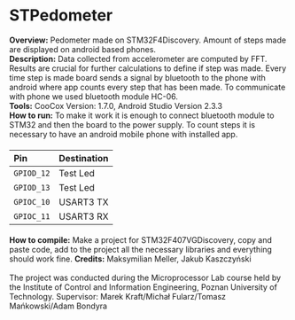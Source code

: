 ﻿# STPedometer
<B>Overview:</B> Pedometer made on STM32F4Discovery. Amount of steps made are displayed on android based phones. <br />
<B>Description:</B> Data collected from accelerometer are computed by FFT.
	Results are crucial for further calculations to define if step was made.
	Every time step is made board sends a signal by bluetooth to the phone with android where app counts every step that has been made. 
	To communicate with phone we used bluetooth module HC-06.  <br />
<B>Tools:</B> CooCox Version: 1.7.0, Android Studio Version 2.3.3 <br />
<B>How to run:</B> To make it work it is enough to connect bluetooth module to STM32 and then the board to the power supply.
	To count steps it is necessary to have an android mobile phone with installed app.
####
| Pin | Destination |
|:---|:---|
| ```GPIOD_12``` | Test Led |
| ```GPIOD_13``` | Test Led |
| ```GPIOC_10``` | USART3 TX |
| ```GPIOC_11``` | USART3 RX |
####
<B>How to compile:</B> Make a project for STM32F407VGDiscovery, copy and paste code, add to the project all the necessary libraries and everything should work fine.
<B>Credits:</B> Maksymilian Meller, Jakub Kaszczyński <br /><br />
The project was conducted during the Microprocessor Lab course held by the Institute of Control and Information Engineering, Poznan University of Technology.
Supervisor: Marek Kraft/Michał Fularz/Tomasz Mańkowski/Adam Bondyra


